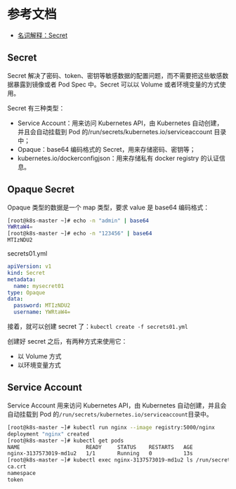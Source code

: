 # 参考文档

- [名词解释：Secret](https://www.kubernetes.org.cn/secret)

## Secret

Secret 解决了密码、token、密钥等敏感数据的配置问题，而不需要把这些敏感数据暴露到镜像或者 Pod Spec 中。Secret 可以以 Volume 或者环境变量的方式使用。

Secret 有三种类型：

- Service Account：用来访问 Kubernetes API，由 Kubernetes 自动创建，并且会自动挂载到 Pod 的/run/secrets/kubernetes.io/serviceaccount 目录中；
- Opaque：base64 编码格式的 Secret，用来存储密码、密钥等；
- kubernetes.io/dockerconfigjson：用来存储私有 docker registry 的认证信息。

## Opaque Secret

Opaque 类型的数据是一个 map 类型，要求 value 是 base64 编码格式：

```bash
[root@k8s-master ~]# echo -n "admin" | base64
YWRtaW4=
[root@k8s-master ~]# echo -n "123456" | base64
MTIzNDU2
```

secrets01.yml

```yaml
apiVersion: v1
kind: Secret
metadata:
  name: mysecret01
type: Opaque
data:
  password: MTIzNDU2
  username: YWRtaW4=
```

接着，就可以创建 secret 了：`kubectl create -f secrets01.yml`

创建好 secret 之后，有两种方式来使用它：

- 以 Volume 方式
- 以环境变量方式

## Service Account

Service Account 用来访问 Kubernetes API，由 Kubernetes 自动创建，并且会自动挂载到 Pod 的`/run/secrets/kubernetes.io/serviceaccount`目录中。

```bash
[root@k8s-master ~]# kubectl run nginx --image registry:5000/nginx
deployment "nginx" created
[root@k8s-master ~]# kubectl get pods
NAME                     READY     STATUS    RESTARTS   AGE
nginx-3137573019-md1u2   1/1       Running   0          13s
[root@k8s-master ~]# kubectl exec nginx-3137573019-md1u2 ls /run/secrets/kubernetes.io/serviceaccount
ca.crt
namespace
token
```
